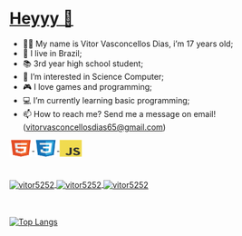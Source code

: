 <h1 id="titulo"><u>Heyyy 👋 </u></h1>

- 🙋‍♂️ My name is Vitor Vasconcellos Dias, i’m 17 years old;
- 🌄 I live in Brazil;
- 📚 3rd year high school student;
- 👀 I’m interested in Science Computer;
- 🎮 I love games and programming;
- 💻 I’m currently learning basic programming;
- 📫 How to reach me? Send me a message on email! (vitorvasconcellosdias65@gmail.com)

<a href="https://github.com/Vitor5252" taregt="_blank">
<img align="center" alt="vitor5252" height="30" width="40" src="https://raw.githubusercontent.com/devicons/devicon/master/icons/html5/html5-original.svg" style="max-width:100%;">
</a>
<a href="https://github.com/Vitor5252" taregt="_blank">
<img align="center" alt="vitor5252" height="30" width="40" src="https://raw.githubusercontent.com/devicons/devicon/master/icons/css3/css3-original.svg" style="max-width:100%;">
</a>
<a href="https://github.com/Vitor5252" taregt="_blank">
<img align="center" alt="vitor5252" height="30" width="40" src="https://raw.githubusercontent.com/devicons/devicon/master/icons/javascript/javascript-original.svg" style="max-width:100%;">
</a>
<h1></h1>

<a href="https://www.instagram.com/vitor5252/" target="_blank">
<img align="center" alt="vitor5252" height="30" width="130" src="https://camo.githubusercontent.com/acaa286597b43c96dc02b69b90de15a65c52063e31835b763a061cc815f64bac/68747470733a2f2f696d672e736869656c64732e696f2f62616467652f2d496e7374616772616d2d2532334534343035463f7374796c653d666f722d7468652d6261646765266c6f676f3d696e7374616772616d266c6f676f436f6c6f723d7768697465" style="max-width:100%;">
</a>
<a href="https://www.youtube.com/channel/UC_0bmGRne3nsVFM3kALm06g" target="_blank">
<img align="center" alt="vitor5252" height="30" width="125" src="https://camo.githubusercontent.com/33897f8d6f7866d6181528b429b987ed275bd739aad8058734b081d3f7756c66/68747470733a2f2f696d672e736869656c64732e696f2f62616467652f2d596f75747562652d2532333333333f7374796c653d666f722d7468652d6261646765266c6f676f3d796f7574756265266c6f676f436f6c6f723d7768697465" style="max-width:100%;">
</a>
<a href="https://www.twitch.tv/y_vittar" target="_blank">
<img align="center" alt="vitor5252" height="30" width="125" src="https://tecnoblog.net/meiobit/wp-content/uploads/2014/03/20140305twitch-logo.jpg" style="max-width:100%;">
</a>

<br><br>
[![Top Langs](https://github-readme-stats.vercel.app/api/top-langs/?username=vitor5252&layout=compact)](https://github.com/vitor5252/github-readme-stats)
